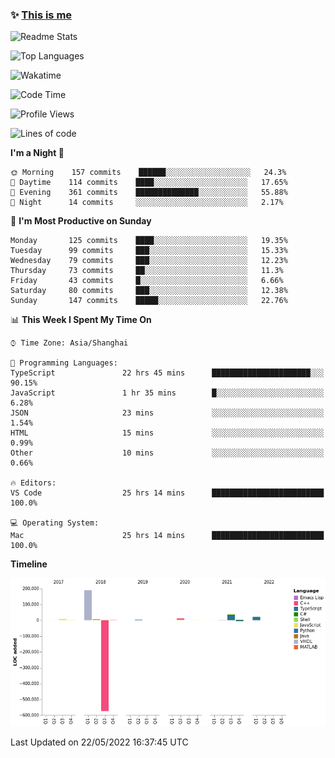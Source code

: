 <!--

**icyzeroice/icyzeroice** is a ✨ _special_ ✨ repository because its `README.md` (this file) appears on your GitHub profile.

Here are some ideas to get you started:

- 🔭 I’m currently working on ...
- 🌱 I’m currently learning ...
- 👯 I’m looking to collaborate on ...
- 🤔 I’m looking for help with ...
- 💬 Ask me about ...
- 📫 How to reach me: ...
- 😄 Pronouns: ...
- ⚡ Fun fact: ...

-->

### ✨ [This is me](https://shakugan.fandom.com/wiki/Serment)

![Readme Stats](https://github-readme-stats.vercel.app/api?username=icyzeroice)

![Top Languages](https://github-readme-stats.vercel.app/api/top-langs/?username=icyzeroice&exclude_repo=scutie2015-digimon&layout=compact&langs_count=5)

![Wakatime](https://github-readme-stats.vercel.app/api/wakatime?username=icyzeroice)

<!--START_SECTION:waka-->
![Code Time](http://img.shields.io/badge/Code%20Time-0%20secs-blue)

![Profile Views](http://img.shields.io/badge/Profile%20Views-1-blue)

![Lines of code](https://img.shields.io/badge/From%20Hello%20World%20I%27ve%20Written--293%20Thousand%20lines%20of%20code-blue)

**I'm a Night 🦉** 

```text
🌞 Morning    157 commits    ██████░░░░░░░░░░░░░░░░░░░   24.3% 
🌆 Daytime    114 commits    ████░░░░░░░░░░░░░░░░░░░░░   17.65% 
🌃 Evening    361 commits    ██████████████░░░░░░░░░░░   55.88% 
🌙 Night      14 commits     ░░░░░░░░░░░░░░░░░░░░░░░░░   2.17%

```
📅 **I'm Most Productive on Sunday** 

```text
Monday       125 commits    ████░░░░░░░░░░░░░░░░░░░░░   19.35% 
Tuesday      99 commits     ███░░░░░░░░░░░░░░░░░░░░░░   15.33% 
Wednesday    79 commits     ███░░░░░░░░░░░░░░░░░░░░░░   12.23% 
Thursday     73 commits     ██░░░░░░░░░░░░░░░░░░░░░░░   11.3% 
Friday       43 commits     █░░░░░░░░░░░░░░░░░░░░░░░░   6.66% 
Saturday     80 commits     ███░░░░░░░░░░░░░░░░░░░░░░   12.38% 
Sunday       147 commits    █████░░░░░░░░░░░░░░░░░░░░   22.76%

```


📊 **This Week I Spent My Time On** 

```text
⌚︎ Time Zone: Asia/Shanghai

💬 Programming Languages: 
TypeScript               22 hrs 45 mins      ██████████████████████░░░   90.15% 
JavaScript               1 hr 35 mins        █░░░░░░░░░░░░░░░░░░░░░░░░   6.28% 
JSON                     23 mins             ░░░░░░░░░░░░░░░░░░░░░░░░░   1.54% 
HTML                     15 mins             ░░░░░░░░░░░░░░░░░░░░░░░░░   0.99% 
Other                    10 mins             ░░░░░░░░░░░░░░░░░░░░░░░░░   0.66%

🔥 Editors: 
VS Code                  25 hrs 14 mins      █████████████████████████   100.0%

💻 Operating System: 
Mac                      25 hrs 14 mins      █████████████████████████   100.0%

```

**Timeline**

![Chart not found](https://raw.githubusercontent.com/icyzeroice/icyzeroice/main/charts/bar_graph.png) 


 Last Updated on 22/05/2022 16:37:45 UTC
<!--END_SECTION:waka-->

<!--

### Related
- https://github.com/abhisheknaiidu/awesome-github-profile-readme
- https://github.com/coderjojo/creative-profile-readme
- https://github.com/elangosundar/awesome-README-templates
- https://github.com/durgeshsamariya/awesome-github-profile-readme-templates
- https://github.com/anmol098/waka-readme-stats

-->
